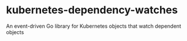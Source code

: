 # kubernetes-dependency-watches
An event-driven Go library for Kubernetes objects that watch dependent objects
